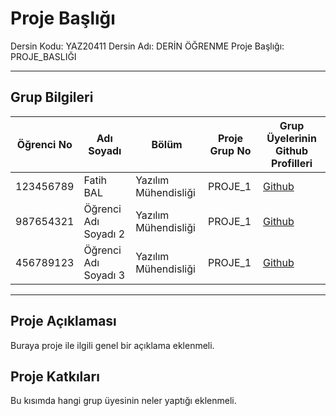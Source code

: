 # Proje Başlığı

Dersin Kodu: YAZ20411
Dersin Adı: DERİN ÖĞRENME
Proje Başlığı: PROJE_BASLIĞI

---

## Grup Bilgileri

| Öğrenci No | Adı Soyadı           | Bölüm          		   | Proje Grup No | Grup Üyelerinin Github Profilleri         |
|------------|----------------------|--------------------------|---------------|-------------------------------------|
| 123456789  | Fatih BAL			| Yazılım Mühendisliği     | PROJE_1       | [Github](https://github.com/balfatih)     |
| 987654321  | Öğrenci Adı Soyadı 2 | Yazılım Mühendisliği     | PROJE_1       | [Github](https://github.com/balfatih)     |
| 456789123  | Öğrenci Adı Soyadı 3 | Yazılım Mühendisliği     | PROJE_1       | [Github](https://github.com/balfatih)     |

---

## Proje Açıklaması

Buraya proje ile ilgili genel bir açıklama eklenmeli.

## Proje Katkıları

Bu kısımda hangi grup üyesinin neler yaptığı eklenmeli. 